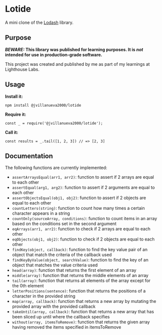 # Lotide

A mini clone of the [Lodash](https://lodash.com) library.

## Purpose

**_BEWARE:_ This library was published for learning purposes. It is _not_ intended for use in production-grade software.**

This project was created and published by me as part of my learnings at Lighthouse Labs.

## Usage

**Install it:**

`npm install @jvillanueva2000/lotide`

**Require it:**

`const _ = require('@jvillanueva2000/lotide');`

**Call it:**

`const results = _.tail([1, 2, 3]) // => [2, 3]`

## Documentation

The following functions are currently implemented:

- `assertArraysEqual(arr1, arr2)`: function to assert if 2 arrays are equal to each other
- `assertEqual(arg1, arg2)`: function to assert if 2 arguments are equal to each other
- `assertObjectsEqual(obj1, obj2)`: function to assert if 2 objects are equal to each other
- `countLetters(string)`: function to count how many times a certain character appears in a string
- `countOnly(sourceArray, conditions)`: function to count items in an array based on the conditions set in the second argument
- `eqArrays(arr1, arr2)`: function to check if 2 arrays are equal to each other
- `eqObjects(obj1, obj2)`: function to check if 2 objects are equal to each other
- `findKey(object, callback)`: function to find the key value pair of an object that match the criteria of the callback used
- `findKeyByValue(object, searchValue)`: function to find the key of an object that matches the value criteria used
- `head(array)`: function that returns the first element of an array
- `middle(array)`: function that returns the middle elements of an array
- `tail(array)`: function that returns all elements of the array except for the 0th element
- `letterPositions(sentence)`: function that returns the positions of a character in the provided string
- `map(array, callback)`: function that returns a new array by mutating the provided array with the provided callback
- `takeUntil(array, callback)`: function that returns a new array that has been sliced up until where the callback specifies
- `without(array, itemsToRemove)`: function that returns the given array having removed the items specified in itemsToRemove
